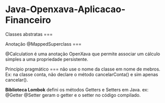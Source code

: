 # Java-Openxava-Aplicacao-Financeiro

Classes abstratas ===

Anotação @MappedSuperclass ===

@Calculation é uma anotação OpenXava que permite associar um cálculo simples a uma propriedade persistente.

Princípio pragmático === não use o nome da classe em nome de mebros. Ex: na classe conta, não declare o método cancelarConta() e sim apenas cancelar().

<strong>Biblioteca Lombok</strong> defini os métodos Getters e Setters em Java. ex: @Getter @Setter geram o getter e o setter no código compilado.

